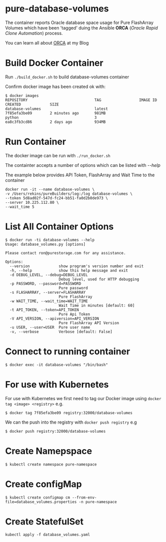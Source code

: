 # pure-database-volumes
The container reports Oracle database space usage for Pure FlashArray Volumes which have been 'tagged' duing the Ansible **ORCA** (*Oracle Rapid Clone Automation*) process. 

You can learn all about [ORCA](https://ronekins.com/2020/07/15/oracle-database-volume-tagging-with-purity-6-0/) at my Blog

# Build Docker Container
Run `./build_docker.sh` to build database-volumes container
 
Confirm docker image has been created ok with:
```
$ docker images 
REPOSITORY                              TAG                 IMAGE ID            CREATED             SIZE
database-volumes                        latest              7f85efa3be09        2 minutes ago       981MB
python                                  3                   ea8c3fb3cd86        2 days ago          934MB
```

# Run Container
The docker image can be run with `./run_docker.sh`

The containter accepts a number of options which can be listed with *--help*

The example below provides API Token, FlashArray and Wait Time to the container
```
docker run -it --name database-volumes \
-v /Users/rekins/pureBuilders/log:/log database-volumes \
--token 5d8ad02f-547d-fc24-bb51-fa0d2b0de973 \
--server 10.225.112.80 \
--wait_time 5
```

# List All Container Options
```
$ docker run -ti database-volumes --help
Usage: database_volumes.py [options]

Please contact ron@purestorage.com for any assistance.

Options:
  --version             show program's version number and exit
  -h, --help            show this help message and exit
  -d DEBUG_LEVEL, --debug=DEBUG_LEVEL
                        Debug level, used for HTTP debugging
  -p PASSWORD, --password=PASSWORD
                        Pure password
  -s FLASHARRAY, --server=FLASHARRAY
                        Pure FlashArray
  -w WAIT_TIME, --wait_time=WAIT_TIME
                        Wait Time in minutes [default: 60]
  -t API_TOKEN, --token=API_TOKEN
                        Pure Api Token
  -V API_VERSION, --apiversion=API_VERSION
                        Pure FlashArray API Version
  -u USER, --user=USER  Pure user name
  -v, --verbose         Verbose [default: False]
```
# Connect to running container
`$ docker exec -it database-volumes "/bin/bash"`

# For use with Kubernetes
For use with Kubernetes we first need to tag our Docker image using `docker tag <image> <registry>` e.g.

`$ docker tag 7f85efa3be09 registry:32000/database-volumes`

We can the push into the registry with `docker push registry` e.g

`$ docker push registry:32000/database-volumes`

# Create Namepspace
`$ kubectl create namespace pure-namespace`

# Create configMap
`$ kubectl create configmap cm --from-env-file=database_volumes.properties -n pure-namespace`

# Create StatefulSet
`kubectl apply -f database_volumes.yaml`

